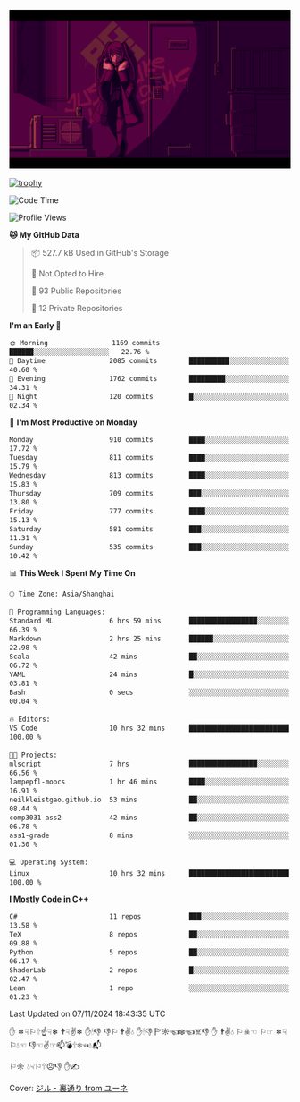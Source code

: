 ![](imgs/main.png)

[![trophy](https://github-profile-trophy.vercel.app/?username=NeilKleistGao&theme=dracula)](https://github.com/ryo-ma/github-profile-trophy)

<!--START_SECTION:waka-->
![Code Time](http://img.shields.io/badge/Code%20Time-1%2C423%20hrs%2010%20mins-blue)

![Profile Views](http://img.shields.io/badge/Profile%20Views-1-blue)

**🐱 My GitHub Data** 

> 📦 527.7 kB Used in GitHub's Storage 
 > 
> 🚫 Not Opted to Hire
 > 
> 📜 93 Public Repositories 
 > 
> 🔑 12 Private Repositories 
 > 
**I'm an Early 🐤** 

```text
🌞 Morning                1169 commits        ██████░░░░░░░░░░░░░░░░░░░   22.76 % 
🌆 Daytime                2085 commits        ██████████░░░░░░░░░░░░░░░   40.60 % 
🌃 Evening                1762 commits        █████████░░░░░░░░░░░░░░░░   34.31 % 
🌙 Night                  120 commits         █░░░░░░░░░░░░░░░░░░░░░░░░   02.34 % 
```
📅 **I'm Most Productive on Monday** 

```text
Monday                   910 commits         ████░░░░░░░░░░░░░░░░░░░░░   17.72 % 
Tuesday                  811 commits         ████░░░░░░░░░░░░░░░░░░░░░   15.79 % 
Wednesday                813 commits         ████░░░░░░░░░░░░░░░░░░░░░   15.83 % 
Thursday                 709 commits         ███░░░░░░░░░░░░░░░░░░░░░░   13.80 % 
Friday                   777 commits         ████░░░░░░░░░░░░░░░░░░░░░   15.13 % 
Saturday                 581 commits         ███░░░░░░░░░░░░░░░░░░░░░░   11.31 % 
Sunday                   535 commits         ███░░░░░░░░░░░░░░░░░░░░░░   10.42 % 
```


📊 **This Week I Spent My Time On** 

```text
🕑︎ Time Zone: Asia/Shanghai

💬 Programming Languages: 
Standard ML              6 hrs 59 mins       █████████████████░░░░░░░░   66.39 % 
Markdown                 2 hrs 25 mins       ██████░░░░░░░░░░░░░░░░░░░   22.98 % 
Scala                    42 mins             ██░░░░░░░░░░░░░░░░░░░░░░░   06.72 % 
YAML                     24 mins             █░░░░░░░░░░░░░░░░░░░░░░░░   03.81 % 
Bash                     0 secs              ░░░░░░░░░░░░░░░░░░░░░░░░░   00.04 % 

🔥 Editors: 
VS Code                  10 hrs 32 mins      █████████████████████████   100.00 % 

🐱‍💻 Projects: 
mlscript                 7 hrs               █████████████████░░░░░░░░   66.56 % 
lampepfl-moocs           1 hr 46 mins        ████░░░░░░░░░░░░░░░░░░░░░   16.91 % 
neilkleistgao.github.io  53 mins             ██░░░░░░░░░░░░░░░░░░░░░░░   08.44 % 
comp3031-ass2            42 mins             ██░░░░░░░░░░░░░░░░░░░░░░░   06.78 % 
ass1-grade               8 mins              ░░░░░░░░░░░░░░░░░░░░░░░░░   01.30 % 

💻 Operating System: 
Linux                    10 hrs 32 mins      █████████████████████████   100.00 % 
```

**I Mostly Code in C++** 

```text
C#                       11 repos            ███░░░░░░░░░░░░░░░░░░░░░░   13.58 % 
TeX                      8 repos             ██░░░░░░░░░░░░░░░░░░░░░░░   09.88 % 
Python                   5 repos             ██░░░░░░░░░░░░░░░░░░░░░░░   06.17 % 
ShaderLab                2 repos             █░░░░░░░░░░░░░░░░░░░░░░░░   02.47 % 
Lean                     1 repo              ░░░░░░░░░░░░░░░░░░░░░░░░░   01.23 % 
```




 Last Updated on 07/11/2024 18:43:35 UTC
<!--END_SECTION:waka-->

✋ ❄☟⚐🕆☝☟❄ 🕈☟✌❄ ✋🕯👎 👎⚐ 🕈✌💧 ✋🕯👎 🏱☼☜❄☜☠👎 ✋ 🕈✌💧 ⚐☠☜ ⚐☞ ❄☟⚐💧☜ 👎☜✌☞📫💣🕆❄☜💧📬

⚐☼ 💧☟⚐🕆☹👎 ✋✍

Cover: [ジル・裏通り from ユーネ](https://www.pixiv.net/artworks/62127066)
